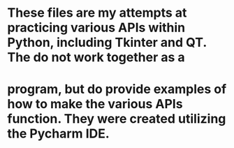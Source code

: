 # These files are my attempts at practicing various APIs within Python, including Tkinter and QT.  The do not work together as a 
# program, but do provide examples of how to make the various APIs function.  They were created utilizing the Pycharm IDE.
